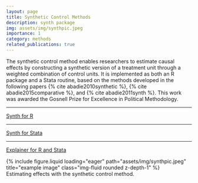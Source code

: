 ```yaml
---
layout: page
title: Synthetic Control Methods
description: synth package
img: assets/img/synthpic.jpeg
importance: 1
category: methods
related_publications: true
---
```


The synthetic control method enables researchers to estimate causal effects by constructing a synthetic version of a treatment unit through a weighted combination of control units. It is implemented as both an R package and a Stata routine, based on the methods developed in the following papers {% cite abadie2010synthetic %}, {% cite abadie2015comparative %}, and {% cite abadie2011synth %}. This work was awarded the Gosnell Prize for Excellence in Political Methodology.


---
[Synth for R](https://cran.r-project.org/web/packages/Synth/index.html)

---

[Synth for Stata](https://ideas.repec.org/c/boc/bocode/s457334.html)

---
[Explainer for R and Stata](https://lost-stats.github.io/Model_Estimation/Research_Design/synthetic_control_method.html)


<div class="row">
    <div class="col-sm mt-3 mt-md-0">
        {% include figure.liquid loading="eager" path="assets/img/synthpic.jpeg" title="example image" class="img-fluid rounded z-depth-1" %}
    </div>
</div>
<div class="caption">
    Estimating effects with the synthetic control method.
</div>

